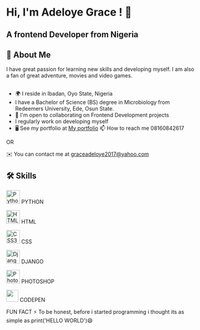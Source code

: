 
# Hi, I'm Adeloye Grace ! 👋
A frontend Developer from Nigeria
------------------

## 🚀 About Me
I have great passion for learning new skills and developing myself. I am also a fan of great adventure, movies and video games.


## 

- 🌍 I reside in Ibadan, Oyo State, Nigeria
- I have a Bachelor of Science (BS) degree in Microbiology from Redeemers University, Ede, Osun State.
- 🤝  I'm open to collaborating on Frontend Development projects
- I regularly work on developing myself
- 🖥️  See my portfolio at [My portfolio](http://replit.com/@GOA14/Adeloye-Grace-Portfolio?v=1)
📫 How to reach me 08160842617 

OR

 ✉️  You can contact me at [graceadeloye2017@yahoo.com](mailto:graceadeloye2017@yahoo.com)

## 🛠 Skills

<a href="https://www.python.org/" target="_blank" rel="noreferrer"><img src="https://raw.githubusercontent.com/danielcranney/readme-generator/main/public/icons/skills/python-colored.svg" width="36" height="36" alt="Python" /></a> PYTHON
  
<a href="https://developer.mozilla.org/en-US/docs/Glossary/HTML5" target="_blank" rel="noreferrer"><img src="https://raw.githubusercontent.com/danielcranney/readme-generator/main/public/icons/skills/html5-colored.svg" width="36" height="36" alt="HTML5" /></a> HTML
  
  <a href="https://www.w3.org/TR/CSS/#css" target="_blank" rel="noreferrer"><img src="https://raw.githubusercontent.com/danielcranney/readme-generator/main/public/icons/skills/css3-colored.svg" width="36" height="36" alt="CSS3" /></a> CSS
  
  
<a href="https://www.djangoproject.com/" target="_blank" rel="noreferrer"><img src="https://raw.githubusercontent.com/danielcranney/readme-generator/main/public/icons/skills/django-colored.svg" width="36" height="36" alt="Django" /></a> DJANGO
  
  
  <a href="https://www.adobe.com/uk/products/photoshop.html" target="_blank" rel="noreferrer"><img src="https://raw.githubusercontent.com/danielcranney/readme-generator/main/public/icons/skills/photoshop-colored.svg" width="36" height="36" alt="Photoshop" /></a> PHOTOSHOP


   <p align="left">

                   

<a href="https://www.codepen.io/GOA1" target="_blank" rel="noreferrer"><img src="https://raw.githubusercontent.com/danielcranney/readme-generator/main/public/icons/socials/codepen.svg" width="32" height="32" /></a> CODEPEN
       
  
  FUN FACT
  ⚡️ To be honest, before i started programming i thought its as simple as print('HELLO WORLD')😄



  
<!---
GOA14/GOA14 is a ✨ special ✨ repository because its `README.md` (this file) appears on your GitHub profile.
You can click the Preview link to take a look at your changes.
--->
